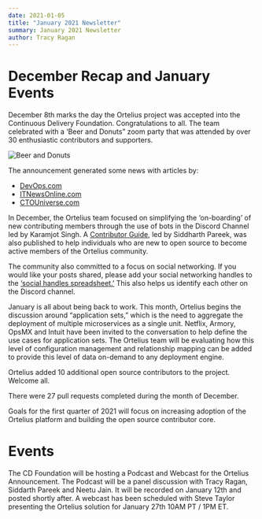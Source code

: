 ```yaml
---
date: 2021-01-05
title: "January 2021 Newsletter"
summary: January 2021 Newsletter
author: Tracy Ragan
---
```


# December Recap and January Events

December 8th marks the day the Ortelius project was accepted into the Continuous Delivery Foundation. Congratulations to all.  The team celebrated with a ‘Beer and Donuts” zoom party that was attended by over 30 enthusiastic contributors and supporters.

<div class="col-center">
<img src="/images/beeranddonuts.png" alt="Beer and Donuts" />
</div>
<p></p>
The announcement generated some news with articles by:

- [DevOps.com](https://devops.com/cd-foundation-welcomes-ortelius-open-source-microservices-management-platform-as-new-incubating-project/)
- [ITNewsOnline.com](http://www.itnewsonline.com/PRNewswire/Ortelius-Accepted-into-the-Continuous-Delivery-Foundation/724344)
- [CTOUniverse.com](https://www.ctouniverse.com/?query=ortelius)

In December, the Ortelius team focused on simplifying the ‘on-boarding’ of new contributing members through the use of bots in the Discord Channel led by Karamjot Singh. A [Contributor Guide](https://docs.ortelius.io/guides/contributorguide/), led by Siddharth Pareek, was also published to help individuals who are new to open source to become active members of the Ortelius community.

The community also committed to a focus on social networking. If you would like your posts shared, please add your social networking handles to the [‘social handles spreadsheet.’](https://docs.google.com/spreadsheets/d/1yrmAf0E58hBWp93L9drAvFuvlVZlxeGJ7zSaRnXSZgU/edit?ouid=107058556126576691640&usp=sheets_home&ths=true) This also helps us identify each other on the Discord channel.

January is all about being back to work. This month, Ortelius begins the discussion around “application sets,” which is the need to aggregate the deployment of multiple microservices as a single unit. Netflix, Armory, OpsMX and Intuit have been invited to the conversation to help define the use cases for application sets.  The Ortelius team will be evaluating how this level of configuration management and relationship mapping can be added to provide this level of data on-demand to any deployment engine.

Ortelius added 10 additional open source contributors to the project. Welcome all.

There were 27 pull requests completed during the month of December.

Goals for the first quarter of 2021 will focus on increasing adoption of the Ortelius platform and building the open source contributor core.

# Events

The CD Foundation will be hosting a Podcast and Webcast for the Ortelius Announcement.  The Podcast will be a panel discussion with Tracy Ragan, Siddarth Pareek and Neetu Jain. It will be recorded on January 12th and posted shortly after. A webcast has been scheduled with Steve Taylor presenting the Ortelius solution for January 27th 10AM PT / 1PM ET.

